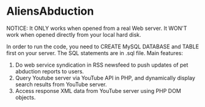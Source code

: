 # AliensAbduction

NOTICE: It ONLY works when opened from a real Web server. It WON'T work when opened directly from your local hard disk.

In order to run the code, you need to CREATE MySQL DATABASE and TABLE first on your server. The SQL statements are in .sql file.
Main features:

1. Do web service syndication in RSS newsfeed to push updates of pet abduction reports to users. 
2. Query Youtube server via YouTube API in PHP, and dynamically display search results from YouTube server.
3. Access response XML data from YouTube server using PHP DOM objects.
